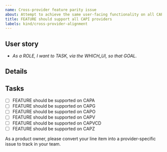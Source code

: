 ```yaml
---
name: Cross-provider feature parity issue
about: Attempt to achieve the same user-facing functionality on all CAPI providers
title: FEATURE should support all CAPI providers
labels: kind/cross-provider-alignment
---
```


## User story

- _As a ROLE, I want to TASK, via the WHICH_UI, so that GOAL._

## Details

<!-- Please give provider teams a head-start and describe what functionality is expected here. -->

## Tasks

- [ ] FEATURE should be supported on CAPA
- [ ] FEATURE should be supported on CAPG
- [ ] FEATURE should be supported on CAPO
- [ ] FEATURE should be supported on CAPV
- [ ] FEATURE should be supported on CAPVCD
- [ ] FEATURE should be supported on CAPZ

As a product owner, please convert your line item into a provider-specific issue to track in your team.
